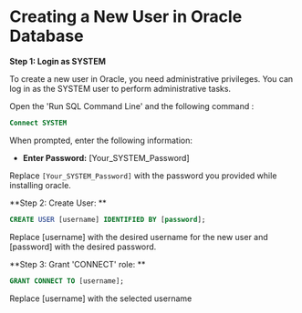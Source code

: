# Creating a New User in Oracle Database

**Step 1: Login as SYSTEM**

To create a new user in Oracle, you need administrative privileges. You can log in as the SYSTEM user to perform administrative tasks.

Open the 'Run SQL Command Line' and the following command :

```sql
Connect SYSTEM
```
When prompted, enter the following information:

- **Enter Password:** [Your_SYSTEM_Password]


Replace `[Your_SYSTEM_Password]` with the password you provided while installing oracle.


**Step 2: Create User: **

```sql
CREATE USER [username] IDENTIFIED BY [password];
```
Replace [username] with the desired username for the new user and [password] with the desired password.


**Step 3: Grant 'CONNECT' role: **

```sql
GRANT CONNECT TO [username];
```
Replace [username] with the selected username
